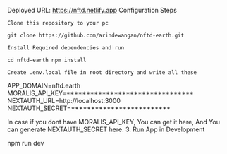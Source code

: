
Deployed URL: https://nftd.netlify.app Configuration Steps

    Clone this repository to your pc

    git clone https://github.com/arindewangan/nftd-earth.git

    Install Required dependencies and run

    cd nftd-earth npm install

    Create .env.local file in root directory and write all these

APP_DOMAIN=nftd.earth MORALIS_API_KEY=******************************** NEXTAUTH_URL=http://localhost:3000 NEXTAUTH_SECRET=*************************

In case if you dont have MORALIS_API_KEY, You can get it here, And You can generate NEXTAUTH_SECRET here. 3. Run App in Development

npm run dev
